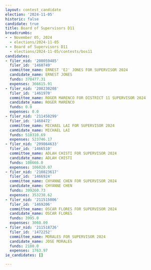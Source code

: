 ```yaml
---
layout: contest_candidate
election: '2024-11-05'
historic: false
candidate: true
title: Board of Supervisors D11
breadcrumbs:
- - November 05, 2024
  - elections/2024-11-05
- - Board of Supervisors D11
  - elections/2024-11-05/contests/bos11
candidates:
- filer_nid: '208059485'
  filer_id: '1460749'
  committee_name: ERNEST 'EJ' JONES FOR SUPERVISOR 2024
  candidate_name: ERNEST JONES
  funds: 378477.31
  expenses: 366615.91
- filer_nid: '208230208'
  filer_id: '1461970'
  committee_name: ROGER MARENCO FOR DISTRICT 11 SUPERVISOR 2024
  candidate_name: ROGER MARENCO
  funds: 0.0
  expenses: 0.0
- filer_nid: '211450299'
  filer_id: '1468472'
  committee_name: MICHAEL LAI FOR SUPERVISOR 2024
  candidate_name: MICHAEL LAI
  funds: 510310.69
  expenses: 523746.17
- filer_nid: '209864633'
  filer_id: '1466510'
  committee_name: ADLAH CHISTI FOR SUPERVISOR 2024
  candidate_name: ADLAH CHISTI
  funds: 108666.0
  expenses: 106020.07
- filer_nid: '210823617'
  filer_id: '1466924'
  committee_name: CHYANNE CHEN FOR SUPERVISOR 2024
  candidate_name: CHYANNE CHEN
  funds: 399260.73
  expenses: 353238.62
- filer_nid: '211515006'
  filer_id: '1469206'
  committee_name: OSCAR FLORES FOR SUPERVISOR 2024
  candidate_name: OSCAR FLORES
  funds: 3995.0
  expenses: 3060.09
- filer_nid: '211518726'
  filer_id: '1472252'
  committee_name: MORALES FOR SUPERVISOR 2024
  candidate_name: JOSE MORALES
  funds: 2180.0
  expenses: 1763.97
ie_candidates: []

---
```


